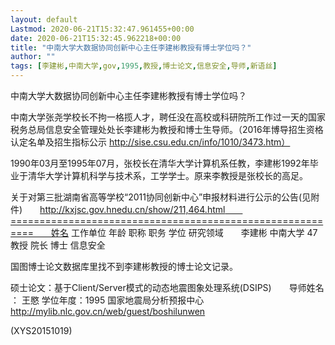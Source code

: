 ```yaml
---
layout: default
Lastmod: 2020-06-21T15:32:47.961455+00:00
date: 2020-06-21T15:32:45.962218+00:00
title: "中南大学大数据协同创新中心主任李建彬教授有博士学位吗？"
author: ""
tags: [李建彬,中南大学,gov,1995,教授,博士论文,信息安全,导师,新语丝]
---
```


中南大学大数据协同创新中心主任李建彬教授有博士学位吗？

中南大学张尧学校长不拘一格揽人才，聘任没在高校或科研院所工作过一天的国家税务总局信息安全管理处处长李建彬为教授和博士生导师。（2016年博导招生资格认定名单及招生指标公示 http://sise.csu.edu.cn/info/1010/3473.htm）

1990年03月至1995年07月，张校长在清华大学计算机系任教，李建彬1992年毕业于清华大学计算机科学与技术系，工学学士。原来李教授是张校长的高足。

关于对第三批湖南省高等学校“2011协同创新中心”申报材料进行公示的公告(见附件)　　http://kxjsc.gov.hnedu.cn/show/211,464.html　　==========================================================　　姓名 工作单位 年龄 职称 职务 学位 研究领域　　李建彬 中南大学 47 教授 院长 博士 信息安全

国图博士论文数据库里找不到李建彬教授的博士论文记录。

硕士论文：基于Client/Server模式的动态地震图象处理系统(DSIPS)　　导师姓名 ： 王愍   学位年度：1995   国家地震局分析预报中心　　http://mylib.nlc.gov.cn/web/guest/boshilunwen

(XYS20151019)

